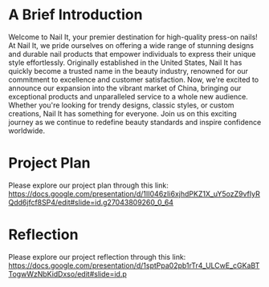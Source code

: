 # A Brief Introduction
Welcome to Nail It, your premier destination for high-quality press-on nails! At Nail It, we pride ourselves on offering a wide range of stunning designs and durable nail products that empower individuals to express their unique style effortlessly. Originally established in the United States, Nail It has quickly become a trusted name in the beauty industry, renowned for our commitment to excellence and customer satisfaction. Now, we're excited to announce our expansion into the vibrant market of China, bringing our exceptional products and unparalleled service to a whole new audience. Whether you're looking for trendy designs, classic styles, or custom creations, Nail It has something for everyone. Join us on this exciting journey as we continue to redefine beauty standards and inspire confidence worldwide.
# Project Plan
Please explore our project plan through this link: https://docs.google.com/presentation/d/1II046zIi6xjhdPKZ1X_uY5ozZ9vfIyRQdd6jfcf8SP4/edit#slide=id.g27043809260_0_64 
# Reflection
Please explore our project reflection through this link: https://docs.google.com/presentation/d/1sptPpa02pb1rTr4_ULCwE_cGKaBTTogwWzNbKidDxso/edit#slide=id.p 
